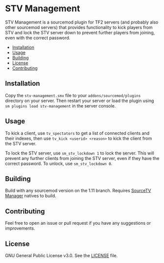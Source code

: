 # STV Management

STV Management is a sourcemod plugin for TF2 servers (and probably also other sourcemod servers) that provides functionality to kick players from STV and lock the STV server down to prevent further players from joining, even with the correct password.


- [Installation](#installation)
- [Usage](#usage)
- [Building](#building)
- [License](#license)
- [Contributing](#contributing)

## Installation

Copy the `stv-management.smx` file to your `addons/sourcemod/plugins` directory on your server. Then restart your server or load the plugin using `sm plugins load stv-management` in the server console.

## Usage

To kick a client, use `tv_spectators` to get a list of connected clients and their indexes, then use `tv_kick <userid> <reason>` to kick the client from the STV server.

To lock the STV server, use `sm_stv_lockdown 1` to lock the server. This will prevent any further clients from joining the STV server, even if they have the correct password. To unlock, use `sm_stv_lockdown 0`.

## Building

Build with any sourcemod version on the 1.11 branch. Requires [SourceTV Manager](https://github.com/peace-maker/sourcetvmanager) natives to build.

## Contributing

Feel free to open an issue or pull request if you have any suggestions or improvements.

## License

GNU General Public License v3.0. See the [LICENSE](LICENSE) file.
